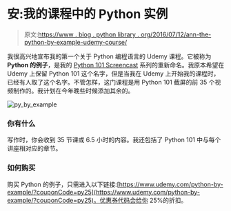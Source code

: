 # 安:我的课程中的 Python 实例

> 原文:[https://www . blog . python library . org/2016/07/12/ann-the-python-by-example-udemy-course/](https://www.blog.pythonlibrary.org/2016/07/12/ann-the-python-by-example-udemy-course/)

我很高兴地宣布我的第一个关于 Python 编程语言的 Udemy 课程。它被称为 **Python 的例子**，是我的 [Python 101 Screencast](https://gum.co/kaKNo) 系列的重新命名。我原本希望在 Udemy 上保留 Python 101 这个名字，但是当我在 Udemy 上开始我的课程时，已经有人取了这个名字。不管怎样，这门课程是用 Python 101 截屏的前 35 个视频制作的。我计划在今年晚些时候添加其余的。

![py_by_example](../Images/02c9e003bb73aafe34d620776d86e939.png)

### 你有什么

写作时，你会收到 35 节课或 6.5 小时的内容。我还包括了 Python 101 中与每个讲座相对应的章节。

### 如何购买

购买 Python 的例子，只需进入以下链接:[https://www.udemy.com/python-by-example/?couponCode=py25](https://www.udemy.com/python-by-example/?couponCode=py25)。优惠券代码会给你 25%的折扣。